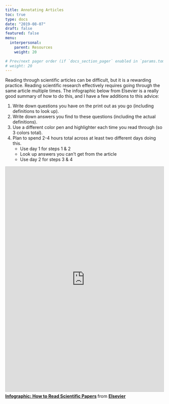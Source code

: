 ```yaml
---
title: Annotating Articles
toc: true
type: docs
date: "2019-08-07"
draft: false
featured: false
menu:
  interpersonal:
    parent: Resources
    weight: 20

# Prev/next pager order (if `docs_section_pager` enabled in `params.toml`)
# weight: 20
---
```


Reading through scientific articles can be difficult, but it is
a rewarding practice. Reading scientific research effectively requires
going through the same article multiple times. The infographic below from
Elsevier is a really good summary of how to do this, and I have a few
additions to this advice:

1. Write down questions you have on the print out as you go (including
   definitions to look up).
2. Write down answers you find to these questions (including the actual
   definitions).
3. Use a different color pen and highlighter each time you read through
   (so 3 colors total).
4. Plan to spend 2-4 hours total across at least two different days doing
   this.
    * Use day 1 for steps 1 & 2
    * Look up answers you can't get from the article
    * Use day 2 for steps 3 & 4


<iframe src="https://www.slideshare.net/slideshow/embed_code/key/oZP3WXGT0X0nau" width=100% height="714" frameborder="0" marginwidth="0" marginheight="0" scrolling="no" style="border:1px solid #CCC; border-width:1px; margin-bottom:5px; max-width: 100%;" allowfullscreen>Loading...</iframe>

<div style="margin-bottom:5px"> <strong> <a href="//www.slideshare.net/ElsevierConnect/infographic-how-to-read-scientific-papers" title="Infographic: How to Read Scientific Papers" target="_blank">Infographic: How to Read Scientific Papers</a> </strong> from <strong><a href="https://www.slideshare.net/ElsevierConnect" target="_blank">Elsevier</a></strong> </div>

<!-- Previous Versions:

   v#   | Date       | Modifications
  ------|------------|:--------------
  v0.01 | 2018-08-08 | Changes for Hugo Compatibility
  v0.00 | 2018-03-05 | Initial Version

-->
